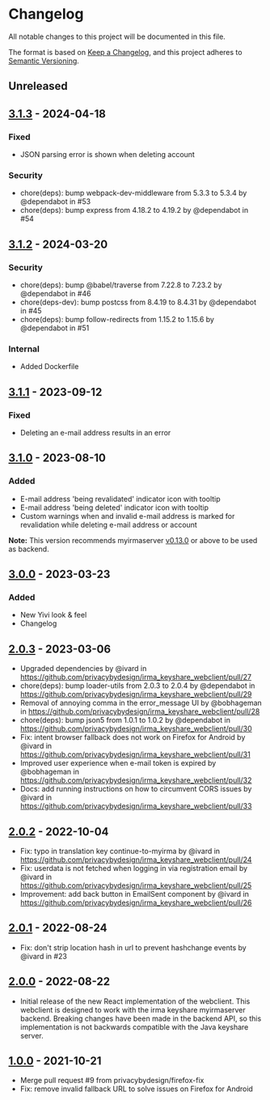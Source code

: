 # Changelog
All notable changes to this project will be documented in this file.

The format is based on [Keep a Changelog](https://keepachangelog.com/en/1.0.0/),
and this project adheres to [Semantic Versioning](https://semver.org/spec/v2.0.0.html).

## Unreleased

## [3.1.3] - 2024-04-18
### Fixed
- JSON parsing error is shown when deleting account

### Security
- chore(deps): bump webpack-dev-middleware from 5.3.3 to 5.3.4 by @dependabot in #53
- chore(deps): bump express from 4.18.2 to 4.19.2 by @dependabot in #54

## [3.1.2] - 2024-03-20
### Security
- chore(deps): bump @babel/traverse from 7.22.8 to 7.23.2 by @dependabot in #46
- chore(deps-dev): bump postcss from 8.4.19 to 8.4.31 by @dependabot in #45
- chore(deps): bump follow-redirects from 1.15.2 to 1.15.6 by @dependabot in #51

### Internal
- Added Dockerfile

## [3.1.1] - 2023-09-12

### Fixed
- Deleting an e-mail address results in an error

## [3.1.0] - 2023-08-10
### Added
- E-mail address 'being revalidated' indicator icon with tooltip
- E-mail address 'being deleted' indicator icon with tooltip
- Custom warnings when and invalid e-mail address is marked for revalidation while deleting e-mail address or account

**Note:** This version recommends myirmaserver [v0.13.0](https://github.com/privacybydesign/irmago/releases/tag/v0.13.0) or above to be used as backend.

## [3.0.0] - 2023-03-23
### Added
- New Yivi look & feel
- Changelog

## [2.0.3] - 2023-03-06
- Upgraded dependencies by @ivard in https://github.com/privacybydesign/irma_keyshare_webclient/pull/27
- chore(deps): bump loader-utils from 2.0.3 to 2.0.4 by @dependabot in https://github.com/privacybydesign/irma_keyshare_webclient/pull/29
- Removal of annoying comma in the error_message UI  by @bobhageman in https://github.com/privacybydesign/irma_keyshare_webclient/pull/28
- chore(deps): bump json5 from 1.0.1 to 1.0.2 by @dependabot in https://github.com/privacybydesign/irma_keyshare_webclient/pull/30
- Fix: intent browser fallback does not work on Firefox for Android by @ivard in https://github.com/privacybydesign/irma_keyshare_webclient/pull/31
- Improved user experience when e-mail token is expired by @bobhageman in https://github.com/privacybydesign/irma_keyshare_webclient/pull/32
- Docs: add running instructions on how to circumvent CORS issues by @ivard in https://github.com/privacybydesign/irma_keyshare_webclient/pull/33

## [2.0.2] - 2022-10-04
- Fix: typo in translation key continue-to-myirma by @ivard in https://github.com/privacybydesign/irma_keyshare_webclient/pull/24
- Fix: userdata is not fetched when logging in via registration email by @ivard in https://github.com/privacybydesign/irma_keyshare_webclient/pull/25
- Improvement: add back button in EmailSent component by @ivard in https://github.com/privacybydesign/irma_keyshare_webclient/pull/26

## [2.0.1] - 2022-08-24
- Fix: don't strip location hash in url to prevent hashchange events by @ivard in #23

## [2.0.0] - 2022-08-22
- Initial release of the new React implementation of the webclient. This webclient is designed to work with the irma keyshare myirmaserver backend. Breaking changes have been made in the backend API, so this implementation is not backwards compatible with the Java keyshare server.

## [1.0.0] - 2021-10-21
- Merge pull request #9 from privacybydesign/firefox-fix
- Fix: remove invalid fallback URL to solve issues on Firefox for Android

[3.1.3]: https://github.com/privacybydesign/irma_keyshare_webclient/compare/v3.1.2...v3.1.3
[3.1.2]: https://github.com/privacybydesign/irma_keyshare_webclient/compare/v3.1.1...v3.1.2
[3.1.1]: https://github.com/privacybydesign/irma_keyshare_webclient/compare/v3.1.0...v3.1.1
[3.1.0]: https://github.com/privacybydesign/irma_keyshare_webclient/compare/v3.0.0...v3.1.0
[3.0.0]: https://github.com/privacybydesign/irma_keyshare_webclient/compare/v2.0.3...v3.0.0
[2.0.3]: https://github.com/privacybydesign/irma_keyshare_webclient/compare/v2.0.2...v2.0.3
[2.0.2]: https://github.com/privacybydesign/irma_keyshare_webclient/compare/v2.0.1...v2.0.2
[2.0.1]: https://github.com/privacybydesign/irma_keyshare_webclient/compare/v2.0.0...v2.0.1
[2.0.0]: https://github.com/privacybydesign/irma_keyshare_webclient/compare/v1.0.0...v2.0.0
[1.0.0]: https://github.com/privacybydesign/irma_keyshare_webclient/tree/v1.0.0
